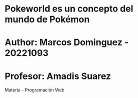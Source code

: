 # Pokeworld es un concepto del mundo de Pokémon

# Author: Marcos Dominguez - 20221093

# Profesor: Amadis Suarez

Materia - Programación Web
